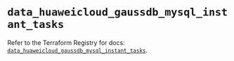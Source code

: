 # `data_huaweicloud_gaussdb_mysql_instant_tasks`

Refer to the Terraform Registry for docs: [`data_huaweicloud_gaussdb_mysql_instant_tasks`](https://registry.terraform.io/providers/huaweicloud/huaweicloud/1.71.1/docs/data-sources/gaussdb_mysql_instant_tasks).
